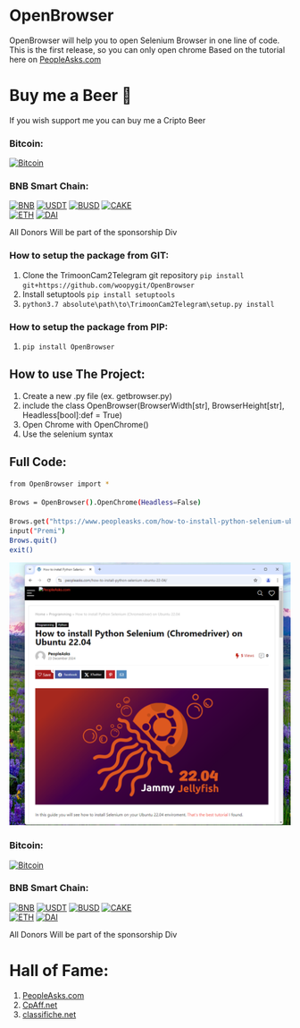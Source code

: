 # OpenBrowser

OpenBrowser will help you to open Selenium Browser in one line of code. This is the first release, so you can only open chrome
Based on the tutorial here on [PeopleAsks.com](https://www.peopleasks.com/how-to-install-python-selenium-ubuntu-22-04/)
# Buy me a Beer 🍻
If you wish support me you can buy me a Cripto Beer

### Bitcoin:
[![Bitcoin](https://img.shields.io/badge/bitcoin-2F3134?style=for-the-badge&logo=bitcoin&logoColor=white)](bitcoin:bc1qks9svw4udfgh23dn3n92jmlkh2hx4sudytdlg9)

### BNB Smart Chain:
[![BNB](https://img.shields.io/badge/BNB-FFC700?style=for-the-badge&logo=binance&logoColor=white)](https://bscscan.com/address/0x80AAF991580685b39c618a0708884d05d8EB137f) 
[![USDT](https://img.shields.io/badge/USDT-26A17B?style=for-the-badge&logo=tether&logoColor=white)](https://bscscan.com/address/0x80AAF991580685b39c618a0708884d05d8EB137f) 
[![BUSD](https://img.shields.io/badge/BUSD-F0B90B?style=for-the-badge&logo=binance&logoColor=white)](https://bscscan.com/address/0x80AAF991580685b39c618a0708884d05d8EB137f) 
[![CAKE](https://img.shields.io/badge/CAKE-FFB700?style=for-the-badge&logo=pancakeswap&logoColor=white)](https://bscscan.com/address/0x80AAF991580685b39c618a0708884d05d8EB137f)  
[![ETH](https://img.shields.io/badge/ETH-3C3C3D?style=for-the-badge&logo=ethereum&logoColor=white)](https://bscscan.com/address/0x80AAF991580685b39c618a0708884d05d8EB137f) 
[![DAI](https://img.shields.io/badge/DAI-F4B731?style=for-the-badge&logo=dai&logoColor=white)](https://bscscan.com/address/0x80AAF991580685b39c618a0708884d05d8EB137f)

All Donors Will be part of the sponsorship Div


### How to setup the package from GIT:

1. Clone the TrimoonCam2Telegram git repository ```pip install git+https://github.com/woopygit/OpenBrowser```
2. Install setuptools ```pip install setuptools```
3. ``` python3.7 absolute\path\to\TrimoonCam2Telegram\setup.py install ```

### How to setup the package from PIP:

1. ```pip install OpenBrowser```

## How to use The Project:
1. Create a new .py file (ex. getbrowser.py)
2. include the class OpenBrowser(BrowserWidth[str], BrowserHeight[str], Headless[bool]:def = True)
3. Open Chrome with OpenChrome()
4. Use the selenium syntax

## Full Code:

```bash
from OpenBrowser import *

Brows = OpenBrowser().OpenChrome(Headless=False)

Brows.get("https://www.peopleasks.com/how-to-install-python-selenium-ubuntu-22-04/")
input("Premi")
Brows.quit()
exit()
```
![Et Voilà](img/openbrowserdemo.png)

### Bitcoin:
[![Bitcoin](https://img.shields.io/badge/bitcoin-2F3134?style=for-the-badge&logo=bitcoin&logoColor=white)](bitcoin:bc1qks9svw4udfgh23dn3n92jmlkh2hx4sudytdlg9)

### BNB Smart Chain:
[![BNB](https://img.shields.io/badge/BNB-FFC700?style=for-the-badge&logo=binance&logoColor=white)](https://bscscan.com/address/0x80AAF991580685b39c618a0708884d05d8EB137f) 
[![USDT](https://img.shields.io/badge/USDT-26A17B?style=for-the-badge&logo=tether&logoColor=white)](https://bscscan.com/address/0x80AAF991580685b39c618a0708884d05d8EB137f) 
[![BUSD](https://img.shields.io/badge/BUSD-F0B90B?style=for-the-badge&logo=binance&logoColor=white)](https://bscscan.com/address/0x80AAF991580685b39c618a0708884d05d8EB137f) 
[![CAKE](https://img.shields.io/badge/CAKE-FFB700?style=for-the-badge&logo=pancakeswap&logoColor=white)](https://bscscan.com/address/0x80AAF991580685b39c618a0708884d05d8EB137f)  
[![ETH](https://img.shields.io/badge/ETH-3C3C3D?style=for-the-badge&logo=ethereum&logoColor=white)](https://bscscan.com/address/0x80AAF991580685b39c618a0708884d05d8EB137f) 
[![DAI](https://img.shields.io/badge/DAI-F4B731?style=for-the-badge&logo=dai&logoColor=white)](https://bscscan.com/address/0x80AAF991580685b39c618a0708884d05d8EB137f)

All Donors Will be part of the sponsorship Div

# Hall of Fame:
1. [PeopleAsks.com](https://www.peopleasks.com/how-to-install-python-selenium-ubuntu-22-04/)
2. [CpAff.net](https://www.cpaff.net)
3. [classifiche.net](https://www.classifiche.net)


